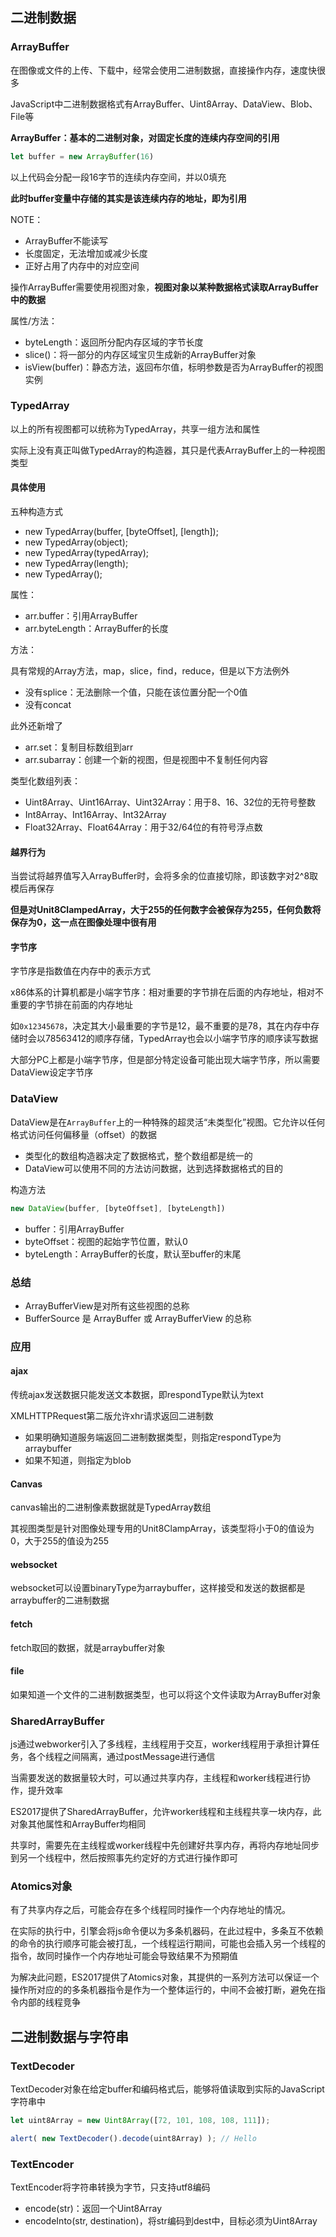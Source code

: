 ## 二进制数据

### ArrayBuffer

在图像或文件的上传、下载中，经常会使用二进制数据，直接操作内存，速度快很多

JavaScript中二进制数据格式有ArrayBuffer、Uint8Array、DataView、Blob、File等

**ArrayBuffer：基本的二进制对象，对固定长度的连续内存空间的引用**

```javascript
let buffer = new ArrayBuffer(16) 
```

以上代码会分配一段16字节的连续内存空间，并以0填充

**此时buffer变量中存储的其实是该连续内存的地址，即为引用**

NOTE：
* ArrayBuffer不能读写
* 长度固定，无法增加或减少长度
* 正好占用了内存中的对应空间

操作ArrayBuffer需要使用视图对象，**视图对象以某种数据格式读取ArrayBuffer中的数据**

属性/方法：
* byteLength：返回所分配内存区域的字节长度
* slice()：将一部分的内存区域宝贝生成新的ArrayBuffer对象
* isView(buffer)：静态方法，返回布尔值，标明参数是否为ArrayBuffer的视图实例

### TypedArray

以上的所有视图都可以统称为TypedArray，共享一组方法和属性

实际上没有真正叫做TypedArray的构造器，其只是代表ArrayBuffer上的一种视图类型

#### 具体使用

五种构造方式
* new TypedArray(buffer, [byteOffset], [length]);
* new TypedArray(object);
* new TypedArray(typedArray);
* new TypedArray(length);
* new TypedArray();

属性：
* arr.buffer：引用ArrayBuffer
* arr.byteLength：ArrayBuffer的长度

方法：

具有常规的Array方法，map，slice，find，reduce，但是以下方法例外
* 没有splice：无法删除一个值，只能在该位置分配一个0值
* 没有concat

此外还新增了
* arr.set：复制目标数组到arr
* arr.subarray：创建一个新的视图，但是视图中不复制任何内容

类型化数组列表：
* Uint8Array、Uint16Array、Uint32Array：用于8、16、32位的无符号整数
* Int8Array、Int16Array、Int32Array
* Float32Array、Float64Array：用于32/64位的有符号浮点数

#### 越界行为

当尝试将越界值写入ArrayBuffer时，会将多余的位直接切除，即该数字对2^8取模后再保存

**但是对Unit8ClampedArray，大于255的任何数字会被保存为255，任何负数将保存为0，这一点在图像处理中很有用**

#### 字节序

字节序是指数值在内存中的表示方式

x86体系的计算机都是小端字节序：相对重要的字节排在后面的内存地址，相对不重要的字节排在前面的内存地址

如`0x12345678`，决定其大小最重要的字节是12，最不重要的是78，其在内存中存储时会以78563412的顺序存储，TypedArray也会以小端字节序的顺序读写数据

大部分PC上都是小端字节序，但是部分特定设备可能出现大端字节序，所以需要DataView设定字节序

### DataView

DataView是在`ArrayBuffer`上的一种特殊的超灵活“未类型化”视图。它允许以任何格式访问任何偏移量（offset）的数据

* 类型化的数组构造器决定了数据格式，整个数组都是统一的
* DataView可以使用不同的方法访问数据，达到选择数据格式的目的

构造方法

```javascript
new DataView(buffer, [byteOffset], [byteLength])
```

* buffer：引用ArrayBuffer
* byteOffset：视图的起始字节位置，默认0
* byteLength：ArrayBuffer的长度，默认至buffer的末尾

### 总结

* ArrayBufferView是对所有这些视图的总称
* BufferSource 是 ArrayBuffer 或 ArrayBufferView 的总称

### 应用

#### ajax

传统ajax发送数据只能发送文本数据，即respondType默认为text

XMLHTTPRequest第二版允许xhr请求返回二进制数
* 如果明确知道服务端返回二进制数据类型，则指定respondType为arraybuffer
* 如果不知道，则指定为blob

#### Canvas

canvas输出的二进制像素数据就是TypedArray数组

其视图类型是针对图像处理专用的Unit8ClampArray，该类型将小于0的值设为0，大于255的值设为255

#### websocket

websocket可以设置binaryType为arraybuffer，这样接受和发送的数据都是arraybuffer的二进制数据

#### fetch

fetch取回的数据，就是arraybuffer对象

#### file

如果知道一个文件的二进制数据类型，也可以将这个文件读取为ArrayBuffer对象

### SharedArrayBuffer

js通过webworker引入了多线程，主线程用于交互，worker线程用于承担计算任务，各个线程之间隔离，通过postMessage进行通信

当需要发送的数据量较大时，可以通过共享内存，主线程和worker线程进行协作，提升效率

ES2017提供了SharedArrayBuffer，允许worker线程和主线程共享一块内存，此对象其他属性和ArrayBuffer均相同

共享时，需要先在主线程或worker线程中先创建好共享内存，再将内存地址同步到另一个线程中，然后按照事先约定好的方式进行操作即可

### Atomics对象

有了共享内存之后，可能会存在多个线程同时操作一个内存地址的情况。

在实际的执行中，引擎会将js命令便以为多条机器码，在此过程中，多条互不依赖的命令的执行顺序可能会被打乱，一个线程运行期间，可能也会插入另一个线程的指令，故同时操作一个内存地址可能会导致结果不为预期值

为解决此问题，ES2017提供了Atomics对象，其提供的一系列方法可以保证一个操作所对应的的多条机器指令是作为一个整体运行的，中间不会被打断，避免在指令内部的线程竞争

## 二进制数据与字符串

### TextDecoder

TextDecoder对象在给定buffer和编码格式后，能够将值读取到实际的JavaScript字符串中

```javascript
let uint8Array = new Uint8Array([72, 101, 108, 108, 111]);

alert( new TextDecoder().decode(uint8Array) ); // Hello
```

### TextEncoder

TextEncoder将字符串转换为字节，只支持utf8编码

* encode(str)：返回一个Uint8Array
* encodeInto(str, destination)，将str编码到dest中，目标必须为Uint8Array